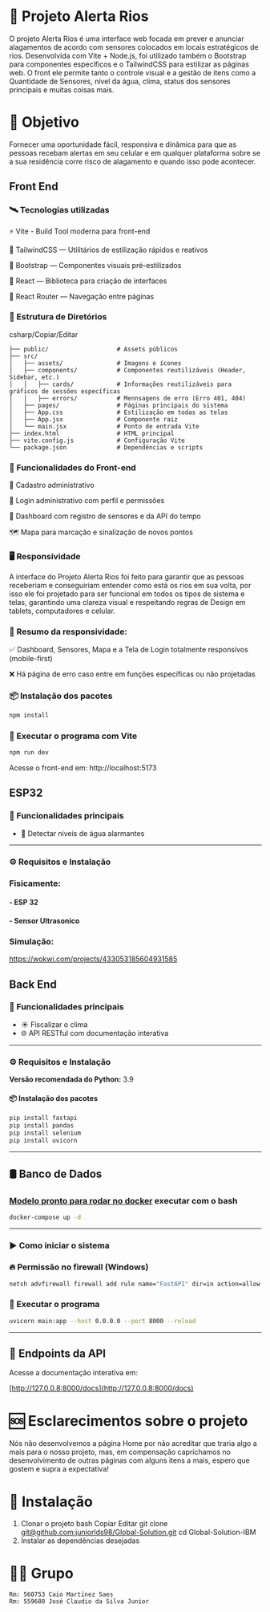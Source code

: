 # 🚨 Projeto Alerta Rios

O projeto Alerta Rios é uma interface web focada em prever e anunciar alagamentos de acordo com sensores colocados em locais estratégicos de rios. Desenvolvida com Vite + Node.js, foi utilizado também o Bootstrap para componentes específicos e o TailwindCSS para estilizar as páginas web. O front ele permite tanto o controle visual e a gestão de itens como a Quantidade de Sensores, nível da água, clima, status dos sensores principais e muitas coisas mais.
# 🏁 Objetivo

Fornecer uma oportunidade fácil, responsiva e dinâmica para que as pessoas recebam alertas em seu celular e em qualquer plataforma sobre se a sua residência corre risco de alagamento e quando isso pode acontecer.
## Front End
### 🛰️ Tecnologias utilizadas

⚡ Vite - Build Tool moderna para front-end

🧵 TailwindCSS — Utilitários de estilização rápidos e reativos

🎨 Bootstrap — Componentes visuais pré-estilizados

🧠 React — Biblioteca para criação de interfaces

📁 React Router — Navegação entre páginas

### 📁 Estrutura de Diretórios

csharp/Copiar/Editar

```
├── public/                   # Assets públicos
├── src/
│   ├── assets/               # Imagens e ícones
│   ├── components/           # Componentes reutilizáveis (Header, Sidebar, etc.)
│   │   ├── cards/            # Informações reutilizáveis para gráficos de sessões específicas
│   │   ├── errors/           # Mennsagens de erro (Erro 401, 404)
│   ├── pages/                # Páginas principais do sistema
│   ├── App.css               # Estilização em todas as telas
│   ├── App.jsx               # Componente raiz
│   └── main.jsx              # Ponto de entrada Vite
├── index.html                # HTML principal
├── vite.config.js            # Configuração Vite
└── package.json              # Dependências e scripts
```
### 🚱 Funcionalidades do Front-end

🔐 Cadastro administrativo

🔐 Login administrativo com perfil e permissões

🚦 Dashboard com registro de sensores e da API do tempo

🗺️ Mapa para marcação e sinalização de novos pontos

### 🖥️ Responsividade

A interface do Projeto Alerta Rios foi feito para garantir que as pessoas receberiam e conseguiriam entender como está os rios em sua volta, por isso ele foi projetado para ser funcional em todos os tipos de sistema e telas, garantindo uma clareza visual e respeitando regras de Design em tablets, computadores e celular.

### 📌 Resumo da responsividade:

✅ Dashboard, Sensores, Mapa e a Tela de Login totalmente responsivos (mobile-first)

❌ Há página de erro caso entre em funções específicas ou não projetadas

### 📦 Instalação dos pacotes
```bash
npm install
```

### 🚀 Executar o programa com Vite

```bash
npm run dev
```
Acesse o front-end em:
http://localhost:5173

## ESP32

### 📌 Funcionalidades principais

- 🚨 Detectar niveis de água alarmantes

---
### ⚙️ Requisitos e Instalação

### Fisicamente:
#### - ESP 32 
#### - Sensor Ultrasonico

### Simulação:
https://wokwi.com/projects/433053185604931585
## Back End
### 📌 Funcionalidades principais

- ☀️ Fiscalizar o clima
- 🌐 API RESTful com documentação interativa

---

### ⚙️ Requisitos e Instalação

**Versão recomendada do Python:** 3.9

#### 📦 Instalação dos pacotes

```bash
pip install fastapi
pip install pandas
pip install selenium
pip install uvicorn
```

---
## 🛢 Banco de Dados
### [Modelo pronto para rodar no docker](https://drive.google.com/drive/folders/1mLNyrJprF_lPm-jrlBFLvafd8gqKT574?usp=drive_link)  **executar com o bash**
```bash
docker-compose up -d
```
---
### ▶️ Como iniciar o sistema

### 🔥 Permissão no firewall (Windows)

```bash
netsh advfirewall firewall add rule name="FastAPI" dir=in action=allow protocol=TCP localport=8000
```

### 🚀 Executar o programa

```bash
uvicorn main:app --host 0.0.0.0 --port 8000 --reload
```

---

## 📡 Endpoints da API

Acesse a documentação interativa em:

[http://127.0.0.8:8000/docs](http://127.0.0.8:8000/docs)


# 🆘 Esclarecimentos sobre o projeto
Nós não desenvolvemos a página Home por não acreditar que traria algo a mais para o nosso projeto, mas, em compensação caprichamos no desenvolvimento de outras páginas com alguns itens a mais, espero que gostem e supra a expectativa!

# 🚀 Instalação
1. Clonar o projeto
bash
Copiar
Editar
git clone [git@github.com:juniorlds98/Global-Solution.git]((https://github.com/juniorlds98/Global-Solution-IBM))
cd Global-Solution-IBM
2. Instalar as dependências desejadas


# 👨‍💻 Grupo
```
Rm: 560753 Caio Martinez Saes
Rm: 559680 José Claudio da Silva Junior
```
